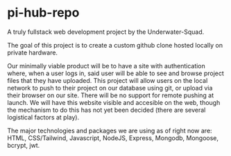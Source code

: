 # pi-hub-repo

A truly fullstack web development project by the Underwater-Squad. 

The goal of this project is to create a custom github clone hosted locally on private hardware.

Our minimally viable product will be to have a site with authentication where, when a user logs in, said user will be able to see and browse project files that they have uploaded. This project will allow users on the local network to push to their project on our database using git, or upload via their browser on our site. There will be no support for remote pushing at launch. We will have this website visible and accesible on the web, though the mechanism to do this has not yet been decided (there are several logistical factors at play).

The major technologies and packages we are using as of right now are:
HTML, CSS/Tailwind, Javascript, NodeJS, Express, Mongodb, Mongoose, bcrypt, jwt.
